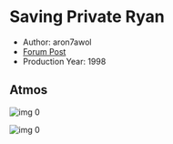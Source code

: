 # Saving Private Ryan

* Author: aron7awol
* [Forum Post](https://www.avsforum.com/threads/bass-eq-for-filtered-movies.2995212/post-56760320)
* Production Year: 1998

## Atmos

![img 0](https://i.imgur.com/s8E8yws.jpg)

![img 0](https://i.imgur.com/rIHigCl.png)

